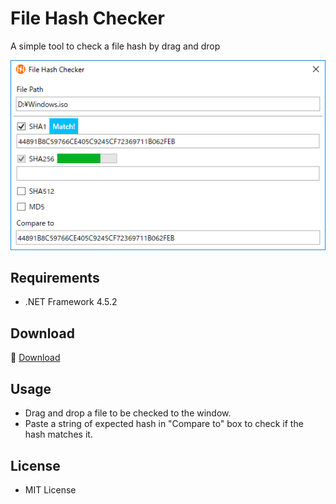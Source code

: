 ﻿# File Hash Checker

A simple tool to check a file hash by drag and drop

![Screenshot](Images/filehashchecker.png)

## Requirements

 * .NET Framework 4.5.2

## Download

:floppy_disk: <a href="https://github.com/emoacht/FileHashChecker/releases/download/1.4.0/FileHashChecker140.zip">Download</a>

## Usage

 - Drag and drop a file to be checked to the window.
 - Paste a string of expected hash in "Compare to" box to check if the hash matches it.

## License

 - MIT License
